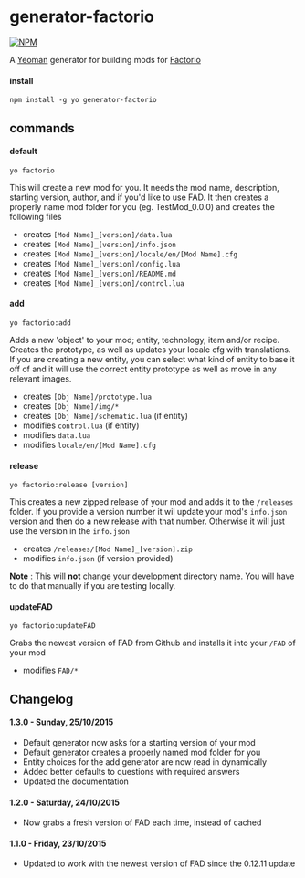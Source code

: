 # generator-factorio

[![NPM](https://nodei.co/npm/generator-factorio.png?compact=true)](https://nodei.co/npm/generator-factorio/)

A [Yeoman](http://yeoman.io/) generator for building mods for [Factorio](https://www.factorio.com/)

#### install

`npm install -g yo generator-factorio`


## commands

#### default

`yo factorio`

This will create a new mod for you. It needs the mod name, description, starting version, author, and if you'd like to use FAD. It then creates a properly name mod folder for you (eg. TestMod_0.0.0) and creates the following files

* creates `[Mod Name]_[version]/data.lua`
* creates `[Mod Name]_[version]/info.json`
* creates `[Mod Name]_[version]/locale/en/[Mod Name].cfg`
* creates `[Mod Name]_[version]/config.lua`
* creates `[Mod Name]_[version]/README.md`
* creates `[Mod Name]_[version]/control.lua`


#### add

`yo factorio:add`

Adds a new 'object' to your mod; entity, technology, item and/or recipe. Creates the prototype, as well as updates your locale cfg with translations. If you are creating a new entity, you can select what kind of entity to base it off of and it will use the correct entity prototype as well as move in any relevant images.

* creates `[Obj Name]/prototype.lua`
* creates `[Obj Name]/img/*`
* creates `[Obj Name]/schematic.lua` (if entity)
* modifies `control.lua` (if entity)
* modifies `data.lua`
* modifies `locale/en/[Mod Name].cfg`

#### release

`yo factorio:release [version]`

This creates a new zipped release of your mod and adds it to the `/releases` folder. If you provide a version number it wil update your mod's `info.json` version and then do a new release with that number. Otherwise it will just use the version in the `info.json`

* creates `/releases/[Mod Name]_[version].zip`
* modifies `info.json` (if version provided)

**Note** : This will **not** change your development directory name. You will have to do that manually if you are testing locally.

#### updateFAD

`yo factorio:updateFAD`

Grabs the newest version of FAD from Github and installs it into your `/FAD` of your mod

* modifies `FAD/*`



## Changelog

#### 1.3.0 - Sunday, 25/10/2015
* Default generator now asks for a starting version of your mod
* Default generator creates a properly named mod folder for you
* Entity choices for the add generator are now read in dynamically
* Added better defaults to questions with required answers
* Updated the documentation

#### 1.2.0 - Saturday, 24/10/2015
* Now grabs a fresh version of FAD each time, instead of cached

#### 1.1.0 - Friday, 23/10/2015
* Updated to work with the newest version of FAD since the 0.12.11 update
